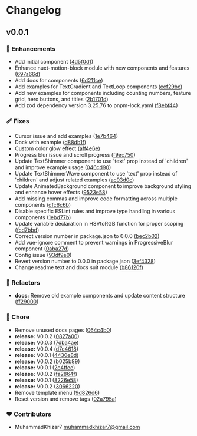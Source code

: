 # Changelog


## v0.0.1


### 🚀 Enhancements

- Add initial component ([4d5f0d1](https://github.com/MuhammadKhizar7/nuxt-motion-block/commit/4d5f0d1))
- Enhance nuxt-motion-block module with new components and features ([697a66d](https://github.com/MuhammadKhizar7/nuxt-motion-block/commit/697a66d))
- Add docs for components ([6d211ce](https://github.com/MuhammadKhizar7/nuxt-motion-block/commit/6d211ce))
- Add examples for TextGradient and TextLoop components ([ccf29bc](https://github.com/MuhammadKhizar7/nuxt-motion-block/commit/ccf29bc))
- Add new examples for components including counting numbers, feature grid, hero buttons, and titles ([2b1701d](https://github.com/MuhammadKhizar7/nuxt-motion-block/commit/2b1701d))
- Add zod dependency version 3.25.76 to pnpm-lock.yaml ([f8ebf44](https://github.com/MuhammadKhizar7/nuxt-motion-block/commit/f8ebf44))

### 🩹 Fixes

- Cursor issue and add examples ([1e7b464](https://github.com/MuhammadKhizar7/nuxt-motion-block/commit/1e7b464))
- Dock with example ([d88db1f](https://github.com/MuhammadKhizar7/nuxt-motion-block/commit/d88db1f))
- Custom color glow effect ([aff4e6e](https://github.com/MuhammadKhizar7/nuxt-motion-block/commit/aff4e6e))
- Progress blur issue and scroll progress ([f9ec750](https://github.com/MuhammadKhizar7/nuxt-motion-block/commit/f9ec750))
- Update TextShimmer component to use 'text' prop instead of 'children' and improve example usage ([046cd90](https://github.com/MuhammadKhizar7/nuxt-motion-block/commit/046cd90))
- Update TextShimmerWave component to use 'text' prop instead of 'children' and adjust related examples ([ac93d0c](https://github.com/MuhammadKhizar7/nuxt-motion-block/commit/ac93d0c))
- Update AnimatedBackground component to improve background styling and enhance hover effects ([9523e58](https://github.com/MuhammadKhizar7/nuxt-motion-block/commit/9523e58))
- Add missing commas and improve code formatting across multiple components ([dfc6c6b](https://github.com/MuhammadKhizar7/nuxt-motion-block/commit/dfc6c6b))
- Disable specific ESLint rules and improve type handling in various components ([1ebd77b](https://github.com/MuhammadKhizar7/nuxt-motion-block/commit/1ebd77b))
- Update variable declaration in HSVtoRGB function for proper scoping ([fcd7bbd](https://github.com/MuhammadKhizar7/nuxt-motion-block/commit/fcd7bbd))
- Correct version number in package.json to 0.0.0 ([bec2b02](https://github.com/MuhammadKhizar7/nuxt-motion-block/commit/bec2b02))
- Add vue-ignore comment to prevent warnings in ProgressiveBlur component ([0aba27d](https://github.com/MuhammadKhizar7/nuxt-motion-block/commit/0aba27d))
- Config issue ([93df9e0](https://github.com/MuhammadKhizar7/nuxt-motion-block/commit/93df9e0))
- Revert version number to 0.0.0 in package.json ([3ef4328](https://github.com/MuhammadKhizar7/nuxt-motion-block/commit/3ef4328))
- Change readme text and docs suit module ([b86120f](https://github.com/MuhammadKhizar7/nuxt-motion-block/commit/b86120f))

### 💅 Refactors

- **docs:** Remove old example components and update content structure ([ff29000](https://github.com/MuhammadKhizar7/nuxt-motion-block/commit/ff29000))

### 🏡 Chore

- Remove unused docs pages ([064c4b0](https://github.com/MuhammadKhizar7/nuxt-motion-block/commit/064c4b0))
- **release:** V0.0.2 ([0827a00](https://github.com/MuhammadKhizar7/nuxt-motion-block/commit/0827a00))
- **release:** V0.0.3 ([7dba4ae](https://github.com/MuhammadKhizar7/nuxt-motion-block/commit/7dba4ae))
- **release:** V0.0.4 ([d7c4618](https://github.com/MuhammadKhizar7/nuxt-motion-block/commit/d7c4618))
- **release:** V0.0.1 ([4430e8d](https://github.com/MuhammadKhizar7/nuxt-motion-block/commit/4430e8d))
- **release:** V0.0.2 ([b025b89](https://github.com/MuhammadKhizar7/nuxt-motion-block/commit/b025b89))
- **release:** V0.0.1 ([2e4ffee](https://github.com/MuhammadKhizar7/nuxt-motion-block/commit/2e4ffee))
- **release:** V0.0.2 ([fa2864f](https://github.com/MuhammadKhizar7/nuxt-motion-block/commit/fa2864f))
- **release:** V0.0.1 ([8226e58](https://github.com/MuhammadKhizar7/nuxt-motion-block/commit/8226e58))
- **release:** V0.0.2 ([3066220](https://github.com/MuhammadKhizar7/nuxt-motion-block/commit/3066220))
- Remove template menu ([9d826d6](https://github.com/MuhammadKhizar7/nuxt-motion-block/commit/9d826d6))
- Reset version and remove tags ([02a795a](https://github.com/MuhammadKhizar7/nuxt-motion-block/commit/02a795a))

### ❤️ Contributors

- MuhammadKhizar7 <muhammadkhizar7@gmail.com>

